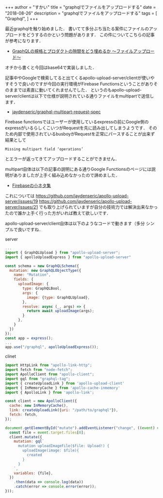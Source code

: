 +++
author = "すかい"
title = "graphqlでファイルをアップロードする"
date = "2018-08-26"
description = "graphqlでファイルをアップロードする"
tags = [
    "Graphql",
]
+++

最近graphqlを触り始めました．
書いてて多分ぶち当たる案件にファイルのアップロードをどうするのかという問題があります．
この件についてこちらの記事が参考になります．

- [GraphQLの規格とプロダクトの隙間をどう埋めるか 〜ファイルアップロード〜](http://hshimoyama.hatenablog.com/entry/2018/01/31/153140)

オチから書くと今回はbase64で実装しました．

記事中やGoogleで検索してると出てくるapollo-upload-server/clientが使いやすそうで良いのですが今回の実行環境がFirebase Functionsということがありそのままでは素直に動いてくれませんでした．
というのもapollo-upload-server/clientは以下で仕様が説明されている通りファイルをmultipartで送信します．

- [jaydenseric/graphql-multipart-request-spec](https://github.com/jaydenseric/graphql-multipart-request-spec)

Firebase functionsではユーザーが使用しているexpressの前にGoogle側のexpressがいるらしくこいつがRequestを先に読み出してしまうようです．
そのため内部で使用されているbusboyがRequestを正常にパースすることが出来ず結果として

```
Missing multipart field ‘operations’
```

とエラーが返ってきてアップロードすることができません．

multipart自体は以下の記事の説明にある通りGoogle Functionsのページには説明がありましたが上手く組み込めなかったので諦めました．

- [Firebaseの小ネタ集](https://qiita.com/shora_kujira16/items/95216245ecf06c4cd16d#cloud-functions-%E3%81%A7-multipartform-data-%E3%81%AE%E3%83%AA%E3%82%AF%E3%82%A8%E3%82%B9%E3%83%88%E3%82%92%E6%89%B1%E3%81%86)

これについては
https://github.com/jaydenseric/apollo-upload-server/issues/19
https://github.com/jaydenseric/apollo-upload-server/issues/21
でも取り上げられていますが自分の技術力では解決出来なかったので誰か上手く行った方がいれば教えて欲しいです．

apollo-upload-server/client自体は以下のようなコードで動きます（多分
シンプルで良いですね．

server

```js
...
import { GraphQLUpload } from "apollo-upload-server";
import { apolloUploadExpress } from "apollo-upload-server"

const schema = new GraphQLSchema({
  mutation: new GraphQLObjectType({
    name: "Mutation",
    fields: {
      uploadImage: {
        type: GraphQLBool,
        args: {
          image: {type: GraphQLUpload},
        },
        resolve: async (_, args) => {
          return await uploadImage(args);
        }
      },
    }
  })
});
const app = express();
...
app.use("/graphql", apolloUploadExpress());
```

clinet

```js
import HttpLink from "apollo-link-http";
import fetch from "node-fetch";
import ApolloClient from "apollo-client";
import gql from "graphql-tag";
import { createUploadLink } from 'apollo-upload-client'
import { InMemoryCache } from 'apollo-cache-inmemory'
import { ApolloLink } from 'apollo-link';

const client = new ApolloClient({
  cache: new InMemoryCache(),
  link: createUploadLink({uri: "/path/to/graphql"}),
  fetch: fetch,
});

document.getElementById("mutate").addEventListener("change", ((event) => {
  const file = event.target.files[0];
  client.mutate({
    mutation: gql`
      mutation uploadImageFile($file: Upload!) {
        uploadImage(image: $file){
          created
        }
      }
    `,
    variables: {file},
  })
    .then(data => console.log(data))
    .catch(error => console.error(error));
}));
```

